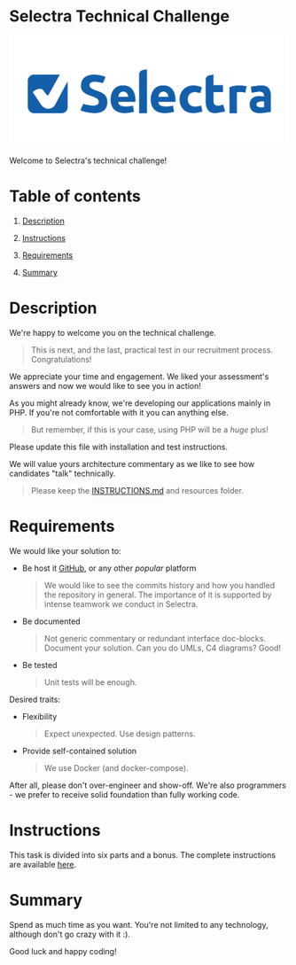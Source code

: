 Selectra Technical Challenge
=

![Selectra Technical Challenge](/resources/images/selectra.png)

Welcome to Selectra's technical challenge!

# Table of contents

1. [Description](#description)

2. [Instructions](#instructions)

3. [Requirements](#requirements)

4. [Summary](#summary)

# Description

We're happy to welcome you on the technical challenge.

> This is next, and the last, practical test in our recruitment process. Congratulations!

We appreciate your time and engagement. We liked your assessment's answers and now we would like to see you in action!

As you might already know, we're developing our applications mainly in PHP. If you're not comfortable with it you can anything else.

> But remember, if this is your case, using PHP will be a *huge* plus!

Please update this file with installation and test instructions.

We will value yours architecture commentary as we like to see how candidates "talk" technically.

> Please keep the [INSTRUCTIONS.md](/INSTRUCTIONS.md) and resources folder.

# Requirements

We would like your solution to:

- Be host it [GitHub](https://github.com/), or any other *popular* platform
    > We would like to see the commits history and how you handled the repository in general. The importance of it is supported by intense teamwork we conduct in Selectra.

- Be documented
    > Not generic commentary or redundant interface doc-blocks. Document your solution. Can you do UMLs, C4 diagrams? Good!

- Be tested
    > Unit tests will be enough.

Desired traits:

- Flexibility
    > Expect unexpected. Use design patterns.

- Provide self-contained solution
    > We use Docker (and docker-compose).

After all, please don't over-engineer and show-off. We're also programmers - we prefer to receive solid foundation than fully working code.

# Instructions

This task is divided into six parts and a bonus. The complete instructions are available [here](/INSTRUCTIONS.md).

# Summary

Spend as much time as you want. You're not limited to any technology, although don't go crazy with it :).

Good luck and happy coding!

